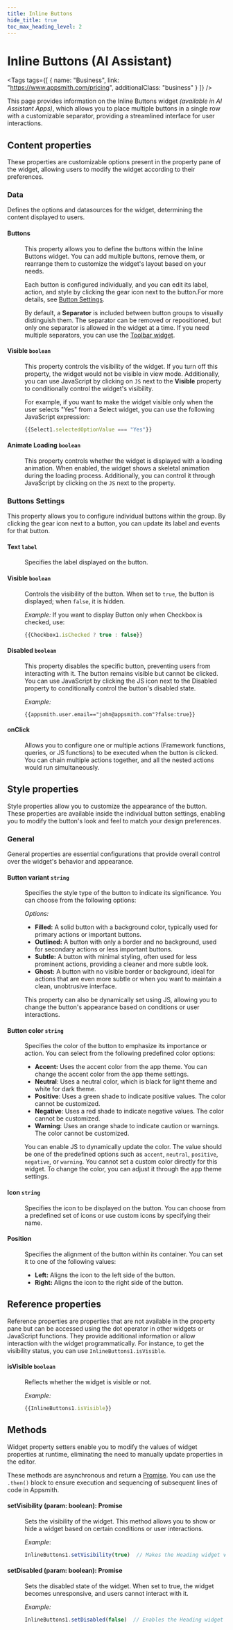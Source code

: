 ```yaml
---
title: Inline Buttons
hide_title: true
toc_max_heading_level: 2
---
```

<!-- vale off -->

<div className="tag-wrapper">
 <h1>Inline Buttons (AI Assistant)</h1>

<Tags
tags={[
{ name: "Business", link: "https://www.appsmith.com/pricing", additionalClass: "business" }
]}
/>


</div>

<!-- vale on -->

This page provides information on the Inline Buttons widget *(available in AI Assistant Apps)*, which allows you to place multiple buttons in a single row with a customizable separator, providing a streamlined interface for user interactions.


 <ZoomImage
    src="/img/inline-button.png" 
    alt=""
    caption=""
  /> 

## Content properties

These properties are customizable options present in the property pane of the widget, allowing users to modify the widget according to their preferences. 

### Data

Defines the options and datasources for the widget, determining the content displayed to users.

#### Buttons

<dd>

This property allows you to define the buttons within the Inline Buttons widget. You can add multiple buttons, remove them, or rearrange them to customize the widget's layout based on your needs.

Each button is configured individually, and you can edit its label, action, and style by clicking the gear icon next to the button.For more details, see [Button Settings](#buttons-settings).

By default, a **Separator** is included between button groups to visually distinguish them. The separator can be removed or repositioned, but only one separator is allowed in the widget at a time. If you need multiple separators, you can use the [Toolbar widget](/AI-assistants/reference/toolbar).


</dd>



#### Visible `boolean`

<dd>

This property controls the visibility of the widget. If you turn off this property, the widget would not be visible in view mode. Additionally, you can use JavaScript by clicking on `JS` next to the **Visible** property to conditionally control the widget's visibility. 

For example, if you want to make the widget visible only when the user selects "Yes" from a Select widget, you can use the following JavaScript expression: 
```js
{{Select1.selectedOptionValue === "Yes"}}
```


</dd>



#### Animate Loading `boolean`

<dd>

This property controls whether the widget is displayed with a loading animation. When enabled, the widget shows a skeletal animation during the loading process. Additionally, you can control it through JavaScript by clicking on the <code>JS</code> next to the property.

</dd>


### Buttons Settings

This property allows you to configure individual buttons within the group. By clicking the gear icon next to a button, you can update its label and events for that button.

 <ZoomImage
    src="/img/button-setting-ai.gif" 
    alt=""
    caption=""
  /> 




####  Text `label`

<dd>

Specifies the label displayed on the button. 

</dd>


#### Visible `boolean`

<dd>

Controls the visibility of the button. When set to `true`, the button is displayed; when `false`, it is hidden.

*Example:* If you want to display Button only when Checkbox is checked, use:

```js
{{Checkbox1.isChecked ? true : false}}
```


</dd>


#### Disabled `boolean`

<dd>

This property disables the specific button, preventing users from interacting with it. The button remains visible but cannot be clicked. You can use JavaScript by clicking the JS icon next to the Disabled property to conditionally control the button's disabled state.

*Example:*

```JS
{{appsmith.user.email=="john@appsmith.com"?false:true}}
```


</dd>

#### onClick

<dd>

Allows you to configure one or multiple actions (Framework functions, queries, or JS functions) to be executed when the button is clicked. You can chain multiple actions together, and all the nested actions would run simultaneously.


</dd>

## Style properties

Style properties allow you to customize the appearance of the button. These properties are available inside the individual button settings, enabling you to modify the button's look and feel to match your design preferences.


### General

General properties are essential configurations that provide overall control over the widget's behavior and appearance. 


#### Button variant `string`

<dd>

Specifies the style type of the button to indicate its significance. You can choose from the following options:


*Options:*

* **Filled:** A solid button with a background color, typically used for primary actions or important buttons.
* **Outlined:** A button with only a border and no background, used for secondary actions or less important buttons.
* **Subtle:** A button with minimal styling, often used for less prominent actions, providing a cleaner and more subtle look.
* **Ghost:** A button with no visible border or background, ideal for actions that are even more subtle or when you want to maintain a clean, unobtrusive interface.

This property can also be dynamically set using JS, allowing you to change the button's appearance based on conditions or user interactions.




</dd>

#### Button color `string`

<dd>

Specifies the color of the button to emphasize its importance or action. You can select from the following predefined color options:

- **Accent:** Uses the accent color from the app theme. You can change the accent color from the app theme settings.
- **Neutral**: Uses a neutral color, which is black for light theme and white for dark theme.
- **Positive**: Uses a green shade to indicate positive values. The color cannot be customized.
- **Negative**: Uses a red shade to indicate negative values. The color cannot be customized.
- **Warning**: Uses an orange shade to indicate caution or warnings. The color cannot be customized.

You can enable JS to dynamically update the color. The value should be one of the predefined options such as `accent`, `neutral`, `positive`, `negative`, or `warning`.  You cannot set a custom color directly for this widget. To change the color, you can adjust it through the app theme settings.


</dd>

#### Icon `string`

<dd>

Specifies the icon to be displayed on the button. You can choose from a predefined set of icons or use custom icons by specifying their name.

</dd>

#### Position

<dd>

Specifies the alignment of the button within its container. You can set it to one of the following values:

- **Left:** Aligns the icon to the left side of the button.
- **Right:** Aligns the icon to the right side of the button.

</dd>

## Reference properties

Reference properties are properties that are not available in the property pane but can be accessed using the dot operator in other widgets or JavaScript functions. They provide additional information or allow interaction with the widget programmatically. For instance, to get the visibility status, you can use `InlineButtons1.isVisible`.

#### isVisible `boolean`

<dd>

Reflects whether the widget is visible or not.

*Example:*

```js
{{InlineButtons1.isVisible}}
```

</dd> 

## Methods

Widget property setters enable you to modify the values of widget properties at runtime, eliminating the need to manually update properties in the editor. 

These methods are asynchronous and return a [Promise](/core-concepts/writing-code/javascript-promises#using-promises-in-appsmith). You can use the `.then()` block to ensure execution and sequencing of subsequent lines of code in Appsmith.

#### setVisibility (param: boolean): Promise

<dd>

Sets the visibility of the widget. This method allows you to show or hide a widget based on certain conditions or user interactions.

*Example*:

```js
InlineButtons1.setVisibility(true)  // Makes the Heading widget visible
```

</dd>

#### setDisabled (param: boolean): Promise

<dd>

Sets the disabled state of the widget. When set to true, the widget becomes unresponsive, and users cannot interact with it.

*Example:*

```js
InlineButtons1.setDisabled(false)  // Enables the Heading widget
```

</dd>

